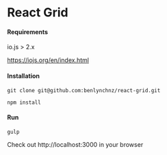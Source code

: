 # React Grid

#### Requirements

io.js > 2.x

https://iojs.org/en/index.html

#### Installation

`git clone git@github.com:benlynchnz/react-grid.git`

`npm install`

#### Run

`gulp`

Check out http://localhost:3000 in your browser
